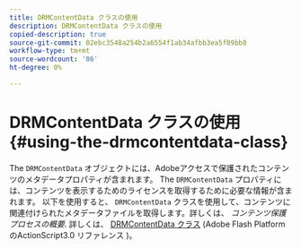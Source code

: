 ```yaml
---
title: DRMContentData クラスの使用
description: DRMContentData クラスの使用
copied-description: true
source-git-commit: 02ebc3548a254b2a6554f1ab34afbb3ea5f09bb8
workflow-type: tm+mt
source-wordcount: '86'
ht-degree: 0%

---
```


# DRMContentData クラスの使用 {#using-the-drmcontentdata-class}

The `DRMContentData` オブジェクトには、Adobeアクセスで保護されたコンテンツのメタデータプロパティが含まれます。 The `DRMContentData` プロパティには、コンテンツを表示するためのライセンスを取得するために必要な情報が含まれます。 以下を使用すると、 `DRMContentData` クラスを使用して、コンテンツに関連付けられたメタデータファイルを取得します。詳しくは、 *コンテンツ保護プロセスの概要*. 詳しくは、 [DRMContentData クラス](https://help.adobe.com/en_US/FlashPlatform/reference/actionscript/3/flash/net/drm/DRMContentData.html) (Adobe Flash PlatformのActionScript3.0 リファレンス )。
